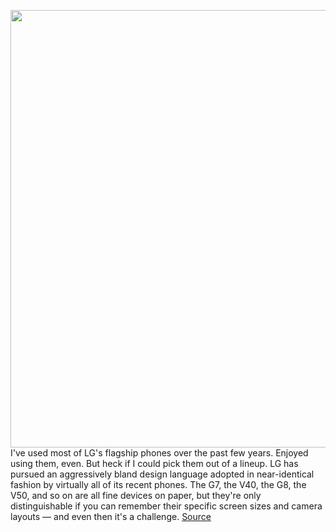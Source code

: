 <img src='https://cdn.vox-cdn.com/thumbor/c7_I-d9f9Mpkuc2A_JNeSLY06QI=/0x0:2040x1148/1200x675/filters:focal(857x411:1183x737)/cdn.vox-cdn.com/uploads/chorus_image/image/66985665/DSCF7245.0.jpg' width='700px' /><br/>
I've used most of LG's flagship phones over the past few years. Enjoyed using them, even. But heck if I could pick them out of a lineup. LG has pursued an aggressively bland design language adopted in near-identical fashion by virtually all of its recent phones. The G7, the V40, the G8, the V50, and so on are all fine devices on paper, but they're only distinguishable if you can remember their specific screen sizes and camera layouts — and even then it's a challenge.
<a href='https://www.theverge.com/21304097/lg-velvet-phone-review-price-us-specs-camera'> Source <a/>
